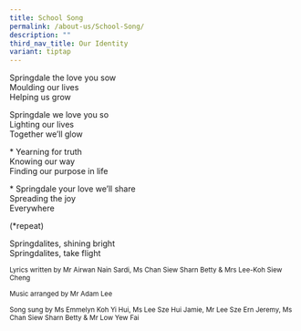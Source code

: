 ```yaml
---
title: School Song
permalink: /about-us/School-Song/
description: ""
third_nav_title: Our Identity
variant: tiptap
---
```

<p>Springdale the love you sow
<br>Moulding our lives
<br>Helping us grow</p>
<p>Springdale we love you so
<br>Lighting our lives
<br>Together we’ll glow</p>
<p>* Yearning for truth
<br>Knowing our way
<br>Finding our purpose in life</p>
<p>* Springdale your love we’ll share
<br>Spreading the joy
<br>Everywhere</p>
<p>(*repeat)</p>
<p>Springdalites, shining bright
<br>Springdalites, take flight</p>
<p></p>
<p><sub>Lyrics written by Mr Airwan Nain Sardi, Ms Chan Siew Sharn Betty &amp; Mrs Lee-Koh Siew Cheng</sub>
</p>
<p><sub>Music arranged by Mr Adam Lee</sub>
</p>
<p><sub>Song sung by Ms Emmelyn Koh Yi Hui, Ms Lee Sze Hui Jamie, Mr Lee Sze Ern Jeremy, Ms Chan Siew Sharn Betty &amp; Mr Low Yew Fai</sub>
</p>